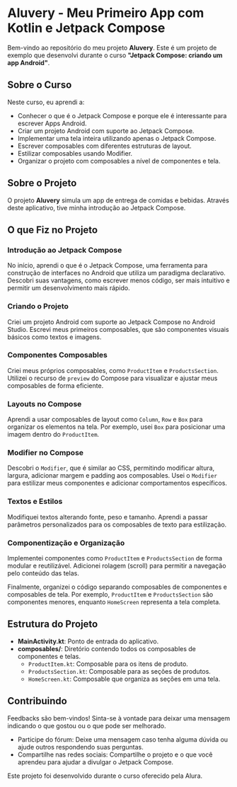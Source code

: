 # Aluvery - Meu Primeiro App com Kotlin e Jetpack Compose

Bem-vindo ao repositório do meu projeto **Aluvery**. Este é um projeto de exemplo que desenvolvi durante o curso **"Jetpack Compose: criando um app Android"**.

## Sobre o Curso

Neste curso, eu aprendi a:
- Conhecer o que é o Jetpack Compose e porque ele é interessante para escrever Apps Android.
- Criar um projeto Android com suporte ao Jetpack Compose.
- Implementar uma tela inteira utilizando apenas o Jetpack Compose.
- Escrever composables com diferentes estruturas de layout.
- Estilizar composables usando Modifier.
- Organizar o projeto com composables a nível de componentes e tela.

## Sobre o Projeto

O projeto **Aluvery** simula um app de entrega de comidas e bebidas. Através deste aplicativo, tive minha introdução ao Jetpack Compose.

## O que Fiz no Projeto

### Introdução ao Jetpack Compose

No início, aprendi o que é o Jetpack Compose, uma ferramenta para construção de interfaces no Android que utiliza um paradigma declarativo. Descobri suas vantagens, como escrever menos código, ser mais intuitivo e permitir um desenvolvimento mais rápido.

### Criando o Projeto

Criei um projeto Android com suporte ao Jetpack Compose no Android Studio. Escrevi meus primeiros composables, que são componentes visuais básicos como textos e imagens.

### Componentes Composables

Criei meus próprios composables, como `ProductItem` e `ProductsSection`. Utilizei o recurso de `preview` do Compose para visualizar e ajustar meus composables de forma eficiente.

### Layouts no Compose

Aprendi a usar composables de layout como `Column`, `Row` e `Box` para organizar os elementos na tela. Por exemplo, usei `Box` para posicionar uma imagem dentro do `ProductItem`.

### Modifier no Compose

Descobri o `Modifier`, que é similar ao CSS, permitindo modificar altura, largura, adicionar margem e padding aos composables. Usei o `Modifier` para estilizar meus componentes e adicionar comportamentos específicos.

### Textos e Estilos

Modifiquei textos alterando fonte, peso e tamanho. Aprendi a passar parâmetros personalizados para os composables de texto para estilização.

### Componentização e Organização

Implementei componentes como `ProductItem` e `ProductsSection` de forma modular e reutilizável. Adicionei rolagem (scroll) para permitir a navegação pelo conteúdo das telas.

Finalmente, organizei o código separando composables de componentes e composables de tela. Por exemplo, `ProductItem` e `ProductsSection` são componentes menores, enquanto `HomeScreen` representa a tela completa.

## Estrutura do Projeto

- **MainActivity.kt**: Ponto de entrada do aplicativo.
- **composables/**: Diretório contendo todos os composables de componentes e telas.
  - `ProductItem.kt`: Composable para os itens de produto.
  - `ProductsSection.kt`: Composable para as seções de produtos.
  - `HomeScreen.kt`: Composable que organiza as seções em uma tela.

## Contribuindo

Feedbacks são bem-vindos! Sinta-se à vontade para deixar uma mensagem indicando o que gostou ou o que pode ser melhorado.

- Participe do fórum: Deixe uma mensagem caso tenha alguma dúvida ou ajude outros respondendo suas perguntas.
- Compartilhe nas redes sociais: Compartilhe o projeto e o que você aprendeu para ajudar a divulgar o Jetpack Compose.


Este projeto foi desenvolvido durante o curso oferecido pela Alura.
